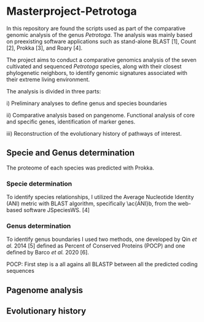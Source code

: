 # Masterproject-Petrotoga

In this repository are found the scripts used as part of the comparative genomic analysis of the genus _Petrotoga_.
The analysis was mainly based on preexisting software applications such as stand-alone BLAST [1], Count [2], Prokka [3], and Roary [4].

The project aims to conduct a comparative genomics analysis of the seven cultivated and sequenced _Petrotoga_ species, along with their closest phylogenetic neighbors, to identify genomic signatures associated with their extreme living environment. 

The analysis is divided in three parts: 

i)  Preliminary analyses to define genus and species boundaries

ii) Comparative analysis based on pangenome. Functional analysis of core and specific genes, identification of marker genes.

iii) Reconstruction of the evolutionary history of pathways of interest.


## Specie and Genus determination

The proteome of each species was predicted with Prokka.



### Specie determination
To identify species relationships, I utilized the Average Nucleotide Identity (ANI) metric with BLAST algorithm, specifically \ac{ANI}b, from the web-based software JSpeciesWS. [4]
### Genus determination
To identify genus boundaries I used two methods, one developed by Qin _et al._ 2014 [5] defined as Percent of Conserved Proteins (POCP) and one defined by Barco _et al._ 2020 [6].

POCP: First step is a all agains all BLASTP between all the predicted coding sequences

## Pagenome analysis

## Evolutionary history
